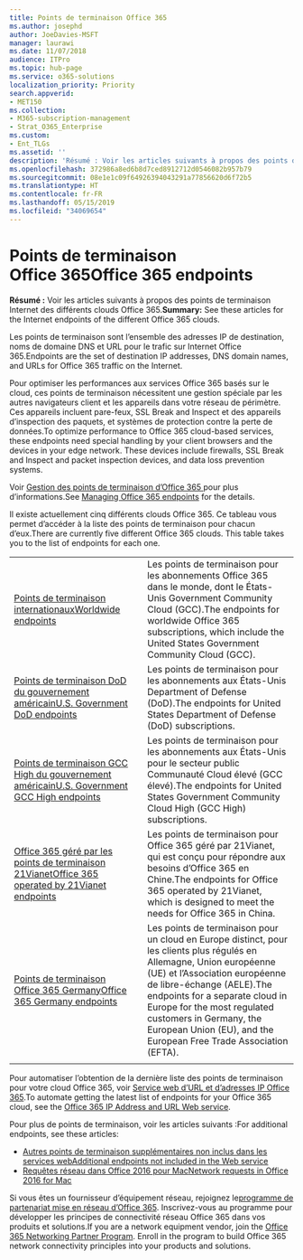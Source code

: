 ```yaml
---
title: Points de terminaison Office 365
ms.author: josephd
author: JoeDavies-MSFT
manager: laurawi
ms.date: 11/07/2018
audience: ITPro
ms.topic: hub-page
ms.service: o365-solutions
localization_priority: Priority
search.appverid:
- MET150
ms.collection:
- M365-subscription-management
- Strat_O365_Enterprise
ms.custom:
- Ent_TLGs
ms.assetid: ''
description: 'Résumé : Voir les articles suivants à propos des points de terminaison Internet des différents clouds Office 365.'
ms.openlocfilehash: 372986a8ed6b8d7ced8912712d0546082b957b79
ms.sourcegitcommit: 08e1e1c09f64926394043291a77856620d6f72b5
ms.translationtype: HT
ms.contentlocale: fr-FR
ms.lasthandoff: 05/15/2019
ms.locfileid: "34069654"
---
```

# <a name="office-365-endpoints"></a><span data-ttu-id="dcddb-103">Points de terminaison Office 365</span><span class="sxs-lookup"><span data-stu-id="dcddb-103">Office 365 endpoints</span></span>

<span data-ttu-id="dcddb-104">**Résumé :** Voir les articles suivants à propos des points de terminaison Internet des différents clouds Office 365.</span><span class="sxs-lookup"><span data-stu-id="dcddb-104">**Summary:** See these articles for the Internet endpoints of the different Office 365 clouds.</span></span>
  
<span data-ttu-id="dcddb-105">Les points de terminaison sont l’ensemble des adresses IP de destination, noms de domaine DNS et URL pour le trafic sur Internet Office 365.</span><span class="sxs-lookup"><span data-stu-id="dcddb-105">Endpoints are the set of destination IP addresses, DNS domain names, and URLs for Office 365 traffic on the Internet.</span></span> 

<span data-ttu-id="dcddb-p101">Pour optimiser les performances aux services Office 365 basés sur le cloud, ces points de terminaison nécessitent une gestion spéciale par les autres navigateurs client et les appareils dans votre réseau de périmètre. Ces appareils incluent pare-feux, SSL Break and Inspect et des appareils d’inspection des paquets, et systèmes de protection contre la perte de données.</span><span class="sxs-lookup"><span data-stu-id="dcddb-p101">To optimize performance to Office 365 cloud-based services, these endpoints need special handling by your client browsers and the devices in your edge network. These devices include firewalls, SSL Break and Inspect and packet inspection devices, and data loss prevention systems.</span></span>

<span data-ttu-id="dcddb-108">Voir [Gestion des points de terminaison d’Office 365 ](managing-office-365-endpoints.md) pour plus d’informations.</span><span class="sxs-lookup"><span data-stu-id="dcddb-108">See [Managing Office 365 endpoints](managing-office-365-endpoints.md) for the details.</span></span>

<span data-ttu-id="dcddb-p102">Il existe actuellement cinq différents clouds Office 365. Ce tableau vous permet d’accéder à la liste des points de terminaison pour chacun d’eux.</span><span class="sxs-lookup"><span data-stu-id="dcddb-p102">There are currently five different Office 365 clouds. This table takes you to the list of endpoints for each one.</span></span>

|||
|:-------|:-----|
| [<span data-ttu-id="dcddb-111">Points de terminaison internationaux</span><span class="sxs-lookup"><span data-stu-id="dcddb-111">Worldwide endpoints</span></span>](urls-and-ip-address-ranges.md) | <span data-ttu-id="dcddb-112">Les points de terminaison pour les abonnements Office 365 dans le monde, dont le États-Unis Government Community Cloud (GCC).</span><span class="sxs-lookup"><span data-stu-id="dcddb-112">The endpoints for worldwide Office 365 subscriptions, which include the United States Government Community Cloud (GCC).</span></span> |
| [<span data-ttu-id="dcddb-113">Points de terminaison DoD du gouvernement américain</span><span class="sxs-lookup"><span data-stu-id="dcddb-113">U.S. Government DoD endpoints</span></span>](office-365-u-s-government-dod-endpoints.md) | <span data-ttu-id="dcddb-114">Les points de terminaison pour les abonnements aux États-Unis Department of Defense (DoD).</span><span class="sxs-lookup"><span data-stu-id="dcddb-114">The endpoints for United States Department of Defense (DoD) subscriptions.</span></span> |
| [<span data-ttu-id="dcddb-115">Points de terminaison GCC High du gouvernement américain</span><span class="sxs-lookup"><span data-stu-id="dcddb-115">U.S. Government GCC High endpoints</span></span>](office-365-u-s-government-gcc-high-endpoints.md) | <span data-ttu-id="dcddb-116">Les points de terminaison pour les abonnements aux États-Unis pour le secteur public Communauté Cloud élevé (GCC élevé).</span><span class="sxs-lookup"><span data-stu-id="dcddb-116">The endpoints for United States Government Community Cloud High (GCC High) subscriptions.</span></span> |
| [<span data-ttu-id="dcddb-117">Office 365 géré par les points de terminaison 21Vianet</span><span class="sxs-lookup"><span data-stu-id="dcddb-117">Office 365 operated by 21Vianet endpoints</span></span>](urls-and-ip-address-ranges-21vianet.md) | <span data-ttu-id="dcddb-118">Les points de terminaison pour Office 365 géré par 21Vianet, qui est conçu pour répondre aux besoins d’Office 365 en Chine.</span><span class="sxs-lookup"><span data-stu-id="dcddb-118">The endpoints for Office 365 operated by 21Vianet, which is designed to meet the needs for Office 365 in China.</span></span> |
| [<span data-ttu-id="dcddb-119">Points de terminaison Office 365 Germany</span><span class="sxs-lookup"><span data-stu-id="dcddb-119">Office 365 Germany endpoints</span></span>](office-365-germany-endpoints.md) | <span data-ttu-id="dcddb-120">Les points de terminaison pour un cloud en Europe distinct, pour les clients plus régulés en Allemagne, Union européenne (UE) et l’Association européenne de libre-échange (AELE).</span><span class="sxs-lookup"><span data-stu-id="dcddb-120">The endpoints for a separate cloud in Europe for the most regulated customers in Germany, the European Union (EU), and the European Free Trade Association (EFTA).</span></span> |
|||

<span data-ttu-id="dcddb-121">Pour automatiser l’obtention de la dernière liste des points de terminaison pour votre cloud Office 365, voir [Service web d’URL et d’adresses IP Office 365](office-365-ip-web-service.md).</span><span class="sxs-lookup"><span data-stu-id="dcddb-121">To automate getting the latest list of endpoints for your Office 365 cloud, see the [Office 365 IP Address and URL Web service](office-365-ip-web-service.md).</span></span>

<span data-ttu-id="dcddb-122">Pour plus de points de terminaison, voir les articles suivants :</span><span class="sxs-lookup"><span data-stu-id="dcddb-122">For additional endpoints, see these articles:</span></span>

- [<span data-ttu-id="dcddb-123">Autres points de terminaison supplémentaires non inclus dans les services web</span><span class="sxs-lookup"><span data-stu-id="dcddb-123">Additional endpoints not included in the Web service</span></span>](additional-office365-ip-addresses-and-urls.md)
- [<span data-ttu-id="dcddb-124">Requêtes réseau dans Office 2016 pour Mac</span><span class="sxs-lookup"><span data-stu-id="dcddb-124">Network requests in Office 2016 for Mac</span></span>](network-requests-in-office-2016-for-mac.md)

<span data-ttu-id="dcddb-p103">Si vous êtes un fournisseur d’équipement réseau, rejoignez le[programme de partenariat mise en réseau d’Office 365](office-365-networking-partner-program.md). Inscrivez-vous au programme pour développer les principes de connectivité réseau Office 365 dans vos produits et solutions.</span><span class="sxs-lookup"><span data-stu-id="dcddb-p103">If you are a network equipment vendor, join the [Office 365 Networking Partner Program](office-365-networking-partner-program.md). Enroll in the program to build Office 365 network connectivity principles into your products and solutions.</span></span> 
